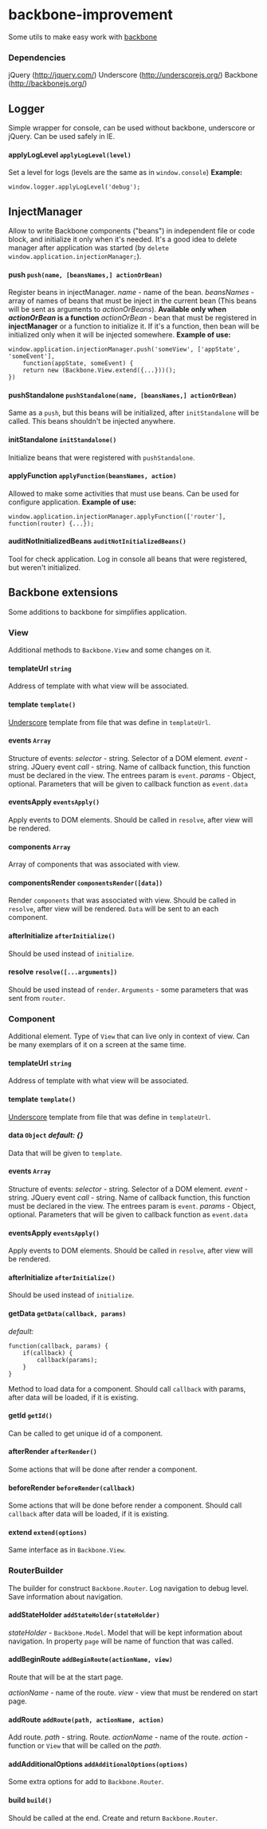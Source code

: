 # backbone-improvement
Some utils to make easy work with [backbone](http://backbonejs.org/)

### Dependencies
jQuery (http://jquery.com/)
Underscore (http://underscorejs.org/)
Backbone (http://backbonejs.org/)

## Logger
Simple wrapper for console, can be used without backbone, underscore or jQuery. Can be used safely in IE.

#### applyLogLevel `applyLogLevel(level)`
Set a level for logs (levels are the same as in `window.console`)
**Example:**

	window.logger.applyLogLevel('debug');
	
## InjectManager
Allow to write Backbone components ("beans") in independent file or code block, and initialize it only when it's needed. 
It's a good idea to delete manager after application was started (by `delete window.application.injectionManager;`).

#### push `push(name, [beansNames,] actionOrBean)`
Register beans in injectManager.
*name* - name of the bean.
*beansNames* - array of names of beans that must be inject in the current bean (This beans will be sent as arguments to *actionOrBeans*). **Available only when *actionOrBean* is a function**
*actionOrBean* - bean that must be registered in **injectManager** or a function to initialize it. If it's a function, then bean will be initialized only when it will be injected somewhere. 
**Example of use:**

	window.application.injectionManager.push('someView', ['appState', 'someEvent'], 
		function(appState, someEvent) {
		return new (Backbone.View.extend({...}))();
	})
	
#### pushStandalone `pushStandalone(name, [beansNames,] actionOrBean)`
Same as a `push`, but this beans will be initialized, after `initStandalone` will be called. This beans shouldn't be injected anywhere.

#### initStandalone `initStandalone()`
Initialize beans that were registered with `pushStandalone`.
 
#### applyFunction `applyFunction(beansNames, action)`
Allowed to make some activities that must use beans. Can be used for configure application.
**Example of use:**

	window.application.injectionManager.applyFunction(['router'], function(router) {...});
	
#### auditNotInitializedBeans `auditNotInitializedBeans()`
Tool for check application. Log in console all beans that were registered, but weren't initialized.

## Backbone extensions
Some additions to backbone for simplifies application.

### View
Additional methods to `Backbone.View` and some changes on it.

#### templateUrl `string`
Address of template with what view will be associated.

#### template `template()`
[Underscore](http://underscorejs.org/) template from file that was define in `templateUrl`.

#### events `Array`
Structure of events:
*selector* - string. Selector of a DOM element.
*event* - string. JQuery event
*call* - string. Name of callback function, this function must be declared in the view. The entrees param is `event`.
*params* - Object, optional. Parameters that will be given to callback function as `event.data`

#### eventsApply `eventsApply()`
Apply events to DOM elements. Should be called in `resolve`, after view will be rendered.

#### components `Array`
Array of components that was associated with view.

#### componentsRender `componentsRender([data])`
Render `components` that was associated with view. Should be called in `resolve`, after view will be rendered. `Data` will be sent to an each component.

#### afterInitialize `afterInitialize()`
Should be used instead of `initialize`.

#### resolve `resolve([...arguments])`
Should be used instead of `render`. `Arguments` - some parameters that was sent from `router`.


### Component
Additional element. Type of `View` that can live only in context of view. Can be many exemplars of it on a screen at the same time.

#### templateUrl `string`
Address of template with what view will be associated.

#### template `template()`
[Underscore](http://underscorejs.org/) template from file that was define in `templateUrl`.

#### data `Object` *default: {}*
Data that will be given to `template`.

#### events `Array`
Structure of events:
*selector* - string. Selector of a DOM element.
*event* - string. JQuery event
*call* - string. Name of callback function, this function must be declared in the view. The entrees param is `event`.
*params* - Object, optional. Parameters that will be given to callback function as `event.data`

#### eventsApply `eventsApply()`
Apply events to DOM elements. Should be called in `resolve`, after view will be rendered.

#### afterInitialize `afterInitialize()`
Should be used instead of `initialize`.

#### getData `getData(callback, params)`
*default:*

	function(callback, params) {
		if(callback) {
			callback(params);
		}
	}
Method to load data for a component. Should call `callback` with params, after data will be loaded, if it is existing.

#### getId `getId()`
Can be called to get unique id of a component. 

#### afterRender `afterRender()`
Some actions that will be done after render a component.

#### beforeRender `beforeRender(callback)`
Some actions that will be done before render a component. Should call `callback` after data will be loaded, if it is existing.

#### extend `extend(options)`
Same interface as in `Backbone.View`.


### RouterBuilder
The builder for construct `Backbone.Router`. Log navigation to debug level. Save information about navigation.

#### addStateHolder `addStateHolder(stateHolder)`
*stateHolder* - `Backbone.Model`. Model that will be kept information about navigation. In property `page` will be name of function that was called.

#### addBeginRoute `addBeginRoute(actionName, view)`
Route that will be at the start page.

*actionName* - name of the route.
*view* - view that must be rendered on start page.

#### addRoute `addRoute(path, actionName, action)`
Add route.
*path* - string. Route.
*actionName* - name of the route.
*action* - function or `View` that will be called on the *path*.

#### addAdditionalOptions `addAdditionalOptions(options)`
Some extra options for add to `Backbone.Router`.

#### build `build()`
Should be called at the end. Create and return `Backbone.Router`.